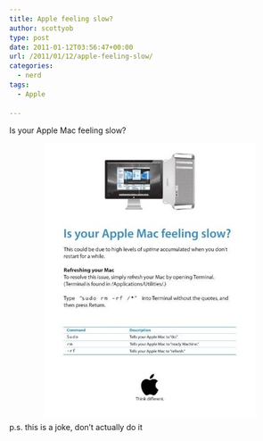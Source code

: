 ```yaml
---
title: Apple feeling slow?
author: scottyob
type: post
date: 2011-01-12T03:56:47+00:00
url: /2011/01/12/apple-feeling-slow/
categories:
  - nerd
tags:
  - Apple

---
```

<p style="clear: both">
  Is your Apple Mac feeling slow?
</p>

<p style="clear: both">
  <a href="/img/old/2011/01/1283164954128.jpg" onclick="javascript:_gaq.push(['_trackEvent','outbound-article','http://www.scottyob.com']);" class="image-link"><img class="linked-to-original" src="/img/old/2011/01/1283164954128-thumb.jpg" height="491" width="380" style=" text-align: center; display: block; margin: 0 auto 10px;" /></a>p.s. this is a joke, don&#8217;t actually do it
</p>

<br class="final-break" style="clear: both" />

